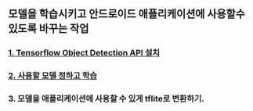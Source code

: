 ## 모델을 학습시키고 안드로이드 애플리케이션에 사용할수 있도록 바꾸는 작업

### [1. Tensorflow Object Detection API 설치](./models-master) 

### [2. 사용할 모델 정하고 학습](./SSD-MobileNet-V2_FPNLite_640x640)

### 3. 모델을 애플리케이션에 사용할 수 있게 tflite로 변환하기.

